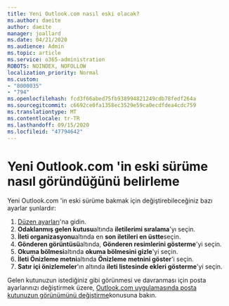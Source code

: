 ```yaml
---
title: Yeni Outlook.com nasıl eski olacak?
ms.author: daeite
author: daeite
manager: joallard
ms.date: 04/21/2020
ms.audience: Admin
ms.topic: article
ms.service: o365-administration
ROBOTS: NOINDEX, NOFOLLOW
localization_priority: Normal
ms.custom:
- "8000035"
- "794"
ms.openlocfilehash: fcd3f66abed75fb938994821249cdb78fedf264a
ms.sourcegitcommit: c6692ce0fa1358ec3529e59ca0ecdfdea4cdc759
ms.translationtype: MT
ms.contentlocale: tr-TR
ms.lasthandoff: 09/15/2020
ms.locfileid: "47794642"
---
```

# <a name="how-to-make-the-new-outlookcom-look-like-the-old-version"></a>Yeni Outlook.com 'in eski sürüme nasıl göründüğünü belirleme

Yeni Outlook.com 'in eski sürüme bakmak için değiştirebileceğiniz bazı ayarlar şunlardır:

1. [Düzen ayarları](https://outlook.live.com/mail/options/mail/layout)'na gidin.
1. **Odaklanmış gelen kutusu**altında **iletilerimi sıralama**'yı seçin.
1. **İleti organizasyonu**altında en **son iletileri en üstte**seçin.
1. **Gönderen görüntüsü**altında, **Gönderen resimlerini gösterme**'yi seçin.
1. **Okuma bölmesi**altında **okuma bölmesini gizle**'yi seçin.
1. **İleti Önizleme metni**altında **Önizleme metnini göster**'i seçin.
1. **Satır içi önizlemeler**'ın altında **ileti listesinde ekleri gösterme**'yi seçin.

Gelen kutunuzun istediğiniz gibi görünmesi ve davranması için posta ayarlarınızı değiştirmek üzere, [Outlook.com uygulamasında posta kutunuzun görünümünü değiştirme](https://support.office.com/article/b41c2ecb-f23c-42b3-b7f8-659646d5e58c?wt.mc_id=Office_Outlook_com_Alchemy)konusuna bakın.